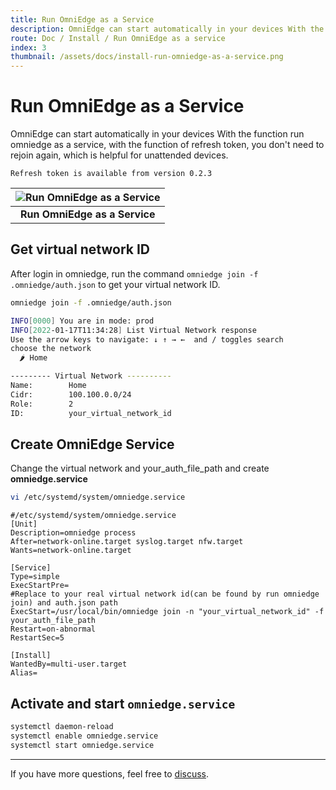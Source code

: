 ```yaml
---
title: Run OmniEdge as a Service
description: OmniEdge can start automatically in your devices With the function run omniedge as a service, with the function of refresh token, you don't need to rejoin again, which is helpful for unattended devices. 
route: Doc / Install / Run OmniEdge as a service
index: 3
thumbnail: /assets/docs/install-run-omniedge-as-a-service.png
---
```


# Run OmniEdge as a Service

OmniEdge can start automatically in your devices With the function run omniedge as a service, with the function of refresh token, you don't need to rejoin again, which is helpful for unattended devices. 

`Refresh token is available from version 0.2.3`

| ![Run OmniEdge as a Service](/assets/docs/install-run-omniedge-as-a-service.png) |
|:--:|
| <b>Run OmniEdge as a Service</b>|

## Get virtual network ID

After login in omniedge, run the command `omniedge join -f .omniedge/auth.json` to get your virtual network ID.

```bash
omniedge join -f .omniedge/auth.json

INFO[0000] You are in mode: prod
INFO[2022-01-17T11:34:28] List Virtual Network response
Use the arrow keys to navigate: ↓ ↑ → ←  and / toggles search
choose the network
  🌶 Home

--------- Virtual Network ----------
Name:        Home
Cidr:        100.100.0.0/24
Role:        2
ID:          your_virtual_network_id

```

## Create OmniEdge Service 

Change the virtual network and your_auth_file_path and create **omniedge.service**

```bash
vi /etc/systemd/system/omniedge.service
```

```
#/etc/systemd/system/omniedge.service
[Unit]
Description=omniedge process
After=network-online.target syslog.target nfw.target
Wants=network-online.target

[Service]
Type=simple
ExecStartPre=
#Replace to your real virtual network id(can be found by run omniedge join) and auth.json path
ExecStart=/usr/local/bin/omniedge join -n "your_virtual_network_id" -f your_auth_file_path
Restart=on-abnormal
RestartSec=5

[Install]
WantedBy=multi-user.target
Alias=

```

## Activate and start `omniedge.service`

```bash
systemctl daemon-reload
systemctl enable omniedge.service
systemctl start omniedge.service
```

-----

If you have more questions, feel free to [discuss](https://github.com/omniedgeio/omniedge/discussions).